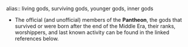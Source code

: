 alias:: living gods, surviving gods, younger gods, inner gods

- The official (and unofficial) members of the **Pantheon**, the gods that survived or were born after the end of the Middle Era, their ranks, worshippers, and last known activity can be found in the linked references below.